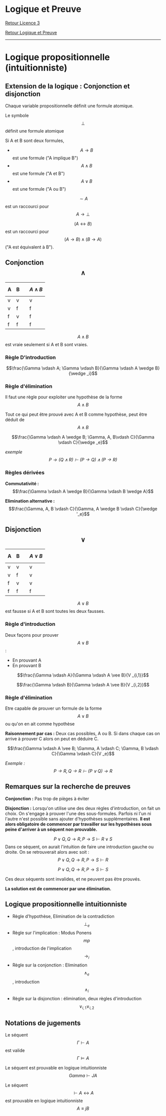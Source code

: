 # Logique et Preuve


[Retour Licence 3](https://mcheungsen.github.io/cours/ "Licence 3")

[Retour Logique et Preuve](index.md)

---

# Logique propositionnelle (intuitionniste)

## Extension de la logique : Conjonction et disjonction

Chaque variable propositionnelle définit une formule atomique.

Le symbole $$\bot$$ définit une formule atomique

Si A et B sont deux formules,
 - $$A \rightarrow B$$ 
 est une formule ("A implique B")
 - $$A \wedge B$$ 
 est une formule ("A et B")
 - $$A \vee B $$ 
 est une formule ("A ou B")

$$\sim A$$
 est un raccourci pour
 $$A \rightarrow \bot$$

 $$(A \leftrightarrow B)$$ 
 est un raccourci pour $$(A \rightarrow B) \wedge (B \rightarrow A)$$
 ("A est équivalent à B").

 ## Conjonction $$\wedge$$

 |A|B| |$$A \wedge B$$|
 |-|-|-|--------------|
 |v|v||v|
 |v|f||f|
 |f|v||f|
 |f|f||f|

 $$A \wedge B$$ 
 est vraie seulement si A et B sont vraies.

 ### Règle D'introduction
 $$\frac{\Gamma \vdash A; \Gamma \vdash B}{\Gamma \vdash A \wedge B}{\wedge _i}$$

### Règle d'élimination
Il faut une règle pour exploiter une hypothèse de la forme 
$$A \wedge B$$

Tout ce qui peut être prouvé avec A et B comme hypothèse, peut être déduit de 
$$A \wedge B$$

$$\frac{\Gamma \vdash A \wedge B; \Gamma, A, B\vdash C}{\Gamma \vdash C}{\wedge _e}$$

*exemple $$P \rightarrow (Q \wedge R) \vdash (P \rightarrow Q) \wedge ( P \rightarrow R)$$*

### Règles dérivées
**Commutativité :**
$$\frac{\Gamma \vdash A \wedge B}{\Gamma \vdash B \wedge A}$$

**Elimination alternative :**
$$\frac{\Gamma, A, B \vdash C}{\Gamma, A \wedge B \vdash C}{\wedge '_e}$$

## Disjonction $$\vee$$
 |A|B| |$$A \vee B$$|
 |-|-|-|--------------|
 |v|v||v|
 |v|f||v|
 |f|v||v|
 |f|f||f|

 $$A \vee B$$
 est fausse si A et B sont toutes les deux fausses.

 ### Règle d'introduction
 Deux façons pour prouver $$A \vee B$$ : 
 - En prouvant A
 - En prouvant B

 $$\frac{\Gamma \vdash A}{\Gamma \vdash A \vee B}{V _{i,1}}$$

 $$\frac{\Gamma \vdash B}{\Gamma \vdash A \vee B}{V _{i,2}}$$

 ### Règle d'élimination
 Etre capable de prouver un formule de la forme $$A \vee B$$ ou qu'on en ait comme hypothèse

 **Raisonnement par cas :** Deux cas possibles, A ou B. Si dans chaque cas on arrive à prouver C alors on peut en déduire C.

 $$\frac{\Gamma \vdash A \vee B; \Gamma, A \vdash C; \Gamma, B \vdash C}{\Gamma \vdash C}{V _e}$$

 *Exemple : $$P \rightarrow R, Q \rightarrow R \vdash (P \vee Q) \rightarrow R$$*

 ## Remarques sur la recherche de preuves

**Conjonction :** Pas trop de pièges à éviter

**Disjonction :** Lorsqu'on utilise une des deux règles d'introduction, on fait un choix. On s'engage à prouver l'une des sous-formules. Parfois ni l'un ni l'autre n'est possible sans ajouter d'hypothèses supplémentaires. **Il est alors obligatoire de commencer par travailler sur les hypothèses sous peine d'arriver à un séquent non prouvable.**

$$P \vee Q, Q \rightarrow R, P \rightarrow S \vdash R \vee S$$
Dans ce séquent, on aurait l'intuition de faire une introduction gauche ou droite.  On se retrouverait alors avec soit :
$$P \vee Q, Q \rightarrow R, P \rightarrow S \vdash R$$

$$P \vee Q, Q \rightarrow R, P \rightarrow S \vdash S$$

Ces deux séquents sont invalides, et ne peuvent pas être prouvés.

**La solution est de commencer par une élimination.**

## Logique propositionnelle intuitionniste
- Règle d'hypothèse, Elimination de la contradiction $$\bot_e$$
- Règle sur l'implication : Modus Ponens $$mp$$, introduction de l'implication $$\rightarrow_i$$
- Règle sur la conjonction : Elimination $$\wedge_e$$, introduction $$\wedge_i$$
- Règle sur la disjonction : élimination, deux règles d'introduction $$\vee_{i,1} \vee_{i,2}$$

## Notations de jugements
Le séquent $$\Gamma \vdash A$$ est valide
$$\Gamma \models A$$

Le séquent est prouvable en logique intuitionniste
$$Gamma \vdash J A$$

Le séquent $$\vdash A \leftrightarrow A$$ est prouvable en logique intuitionniste
$$A \equiv j B$$

<script src="https://polyfill.io/v3/polyfill.min.js?features=es6"></script>
<script id="MathJax-script" async src="https://cdn.jsdelivr.net/npm/mathjax@3/es5/tex-mml-chtml.js"></script>